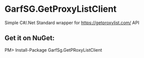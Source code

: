 # GarfSG.GetProxyListClient
Simple C#/.Net Standard wrapper for https://getproxylist.com/ API

## Get it on NuGet:
PM> Install-Package GarfSg.GetPRoxyListClient